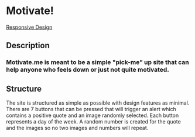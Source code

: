 # Motivate! #
[Responsive Design](https://user-images.githubusercontent.com/88729876/145661528-560c2c85-954f-42a4-b7d8-1450f02e74a2.jpg)

## Description ##

### Motivate.me is meant to be a simple "pick-me" up site that can help anyone who feels down or just not quite motivated.

## Structure ##

The site is structured as simple as possible with design features as minimal. 
There are 7 buttons that can be pressed that will trigger an alert which contains a positive quote and an image randomly selected.
Each button represents a day of the week.
A random number is created for the quote and the images so no two images and numbers will repeat.

